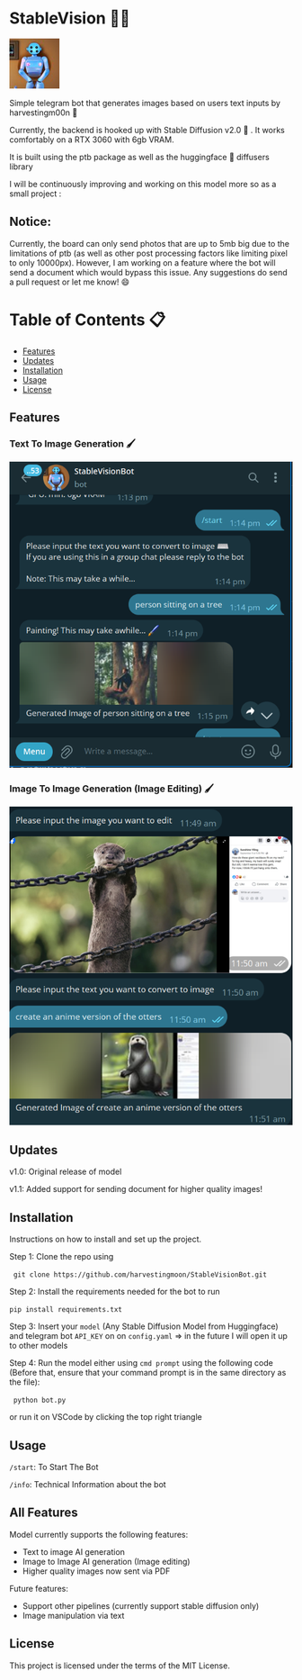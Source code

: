 # StableVision :artist:
![face](images/face.jpg)

Simple telegram bot that generates images based on users text inputs by harvestingm00n :leaves:

Currently, the backend is hooked up with Stable Diffusion v2.0 :art: . It works comfortably on a RTX 3060 with 6gb VRAM.

It is built using the ptb package as well as the huggingface :hugs: diffusers library

I will be continuously improving and working on this model more so as a small project :

## Notice:
Currently, the board can only send photos that are up to 5mb big due to the limitations of ptb (as well as other post processing factors like limiting pixel to only 10000px). However, I am working on a feature where the bot will send a document which would bypass this issue. Any suggestions do send a pull request or let me know! :smile:


# Table of Contents :clipboard:
- [Features](#features)
- [Updates](#updates)
- [Installation](#installation)
- [Usage](#usage)
- [License](#license)


## Features
### Text To Image Generation :paintbrush:
![imageGen](images/t2img.png)

### Image To Image Generation (Image Editing) :paintbrush:
![imageedit](images/img2img.png)

## Updates
v1.0: Original release of model

v1.1: Added support for sending document for higher quality images! 

## Installation 
Instructions on how to install and set up the project.

Step 1: Clone the repo using 

``` git clone https://github.com/harvestingmoon/StableVisionBot.git```

Step 2: Install the requirements needed for the bot to run

```pip install requirements.txt```

Step 3: Insert your ```model``` (Any Stable Diffusion Model from Huggingface) and telegram bot ```API_KEY``` on on ```config.yaml```
=> in the future I will open it up to other models

Step 4: Run the model either using ```cmd prompt``` using the following code (Before that, ensure that your command prompt is in the same directory as the file):

``` python bot.py```

or run it on VSCode by clicking the top right triangle


## Usage
```/start```: To Start The Bot

```/info```: Technical Information about the bot

## All Features
Model currently supports the following features:  
- Text to image AI generation
- Image to Image AI generation (Image editing)
- Higher quality images now sent via PDF

Future features:
- Support other pipelines (currently support stable diffusion only)
- Image manipulation via text

## License
This project is licensed under the terms of the MIT License.
